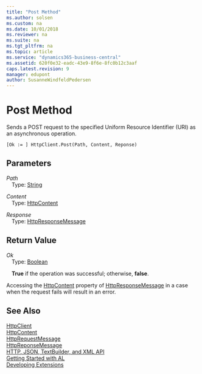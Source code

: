 ```yaml
---
title: "Post Method"
ms.author: solsen
ms.custom: na
ms.date: 10/01/2018
ms.reviewer: na
ms.suite: na
ms.tgt_pltfrm: na
ms.topic: article
ms.service: "dynamics365-business-central"
ms.assetid: 620f0e32-eadc-43e9-8f6e-8fc0b12c3aaf
caps.latest.revision: 9
manager: edupont
author: SusanneWindfeldPedersen
---
```


 

# Post Method
Sends a POST request to the specified Uniform Resource Identifier (URI) as an asynchronous operation.

```
[Ok := ] HttpClient.Post(Path, Content, Reponse)
```

## Parameters
*Path*  
&emsp;Type: [String](../datatypes/devenv-text-data-type.md)

*Content*  
&emsp;Type: [HttpContent](httpcontent-class.md)  

*Response*  
&emsp;Type: [HttpResponseMessage](httpresponsemessage-class.md)  

## Return Value
*Ok*  
&emsp;Type: [Boolean](../datatypes/devenv-boolean-data-type.md)  

&emsp;**True** if the operation was successful; otherwise, **false**.

Accessing the [HttpContent](httpcontent-class.md) property of [HttpResponseMessage](httpresponsemessage-class.md) in a case when the request fails will result in an error.

## See Also
[HttpClient](httpclient-class.md)  
[HttpContent](httpcontent-class.md)  
[HttpRequestMessage](httprequestmessage-class.md)  
[HttpReponseMessage](httpresponsemessage-class.md)  
[HTTP, JSON, TextBuilder, and XML API](../devenv-restapi-overview.md)  
[Getting Started with AL](../devenv-get-started.md)  
[Developing Extensions](../devenv-dev-overview.md)  